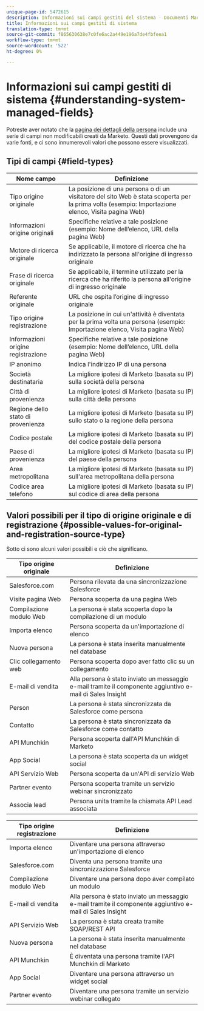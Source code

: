 ```yaml
---
unique-page-id: 5472615
description: Informazioni sui campi gestiti del sistema - Documenti Marketo - Documentazione del prodotto
title: Informazioni sui campi gestiti di sistema
translation-type: tm+mt
source-git-commit: f865630638e7c0fe6ac2a449e196a7de4fbfeea1
workflow-type: tm+mt
source-wordcount: '522'
ht-degree: 0%

---
```



# Informazioni sui campi gestiti di sistema {#understanding-system-managed-fields}

Potreste aver notato che la [pagina dei dettagli della persona](/help/marketo/product-docs/core-marketo-concepts/smart-lists-and-static-lists/managing-people-in-smart-lists/using-the-person-detail-page.md) include una serie di campi non modificabili creati da Marketo. Questi dati provengono da varie fonti, e ci sono innumerevoli valori che possono essere visualizzati.

## Tipi di campi {#field-types}

| **Nome campo** | **Definizione** |
|---|---|
| Tipo origine originale | La posizione di una persona o di un visitatore del sito Web è stata scoperta per la prima volta (esempio: Importazione elenco, Visita pagina Web) |
| Informazioni origine originali | Specifiche relative a tale posizione (esempio: Nome dell’elenco, URL della pagina Web) |
| Motore di ricerca originale | Se applicabile, il motore di ricerca che ha indirizzato la persona all&#39;origine di ingresso originale |
| Frase di ricerca originale | Se applicabile, il termine utilizzato per la ricerca che ha riferito la persona all&#39;origine di ingresso originale |
| Referente originale | URL che ospita l’origine di ingresso originale |
| Tipo origine registrazione | La posizione in cui un&#39;attività è diventata per la prima volta una persona (esempio: Importazione elenco, Visita pagina Web) |
| Informazioni origine registrazione | Specifiche relative a tale posizione (esempio: Nome dell’elenco, URL della pagina Web) |
| IP anonimo | Indica l&#39;indirizzo IP di una persona |
| Società destinataria | La migliore ipotesi di Marketo (basata su IP) sulla società della persona |
| Città di provenienza | La migliore ipotesi di Marketo (basata su IP) sulla città della persona |
| Regione dello stato di provenienza | La migliore ipotesi di Marketo (basata su IP) sullo stato o la regione della persona |
| Codice postale | La migliore ipotesi di Marketo (basata su IP) del codice postale della persona |
| Paese di provenienza | La migliore ipotesi di Marketo (basata su IP) del paese della persona |
| Area metropolitana | La migliore ipotesi di Marketo (basata su IP) sull&#39;area metropolitana della persona |
| Codice area telefono | La migliore ipotesi di Marketo (basata su IP) sul codice di area della persona |

## Valori possibili per il tipo di origine originale e di registrazione {#possible-values-for-original-and-registration-source-type}

Sotto ci sono alcuni valori possibili e ciò che significano.

| **Tipo origine originale** | **Definizione** |
|---|---|
| Salesforce.com | Persona rilevata da una sincronizzazione Salesforce |
| Visite pagina Web | Persona scoperta da una pagina Web |
| Compilazione modulo Web | La persona è stata scoperta dopo la compilazione di un modulo |
| Importa elenco | Persona scoperta da un&#39;importazione di elenco |
| Nuova persona | La persona è stata inserita manualmente nel database |
| Clic collegamento web | Persona scoperta dopo aver fatto clic su un collegamento |
| E-mail di vendita | Alla persona è stato inviato un messaggio e-mail tramite il componente aggiuntivo e-mail di Sales Insight |
| Person | La persona è stata sincronizzata da Salesforce come persona |
| Contatto | La persona è stata sincronizzata da Salesforce come contatto |
| API Munchkin | Persona scoperta dall&#39;API Munchkin di Marketo |
| App Social | La persona è stata scoperta da un widget social |
| API Servizio Web | Persona scoperta da un&#39;API di servizio Web |
| Partner evento | Persona scoperta tramite un servizio webinar sincronizzato |
| Associa lead | Persona unita tramite la chiamata API Lead associata |

| **Tipo origine registrazione** | **Definizione** |
|---|---|
| Importa elenco | Diventare una persona attraverso un&#39;importazione di elenco |
| Salesforce.com | Diventa una persona tramite una sincronizzazione Salesforce |
| Compilazione modulo Web | Diventare una persona dopo aver compilato un modulo |
| E-mail di vendita | Alla persona è stato inviato un messaggio e-mail tramite il componente aggiuntivo e-mail di Sales Insight |
| API Servizio Web | La persona è stata creata tramite SOAP/REST API |
| Nuova persona | La persona è stata inserita manualmente nel database |
| API Munchkin | È diventata una persona tramite l&#39;API Munchkin di Marketo |
| App Social | Diventare una persona attraverso un widget social |
| Partner evento | Diventare una persona tramite un servizio webinar collegato |
